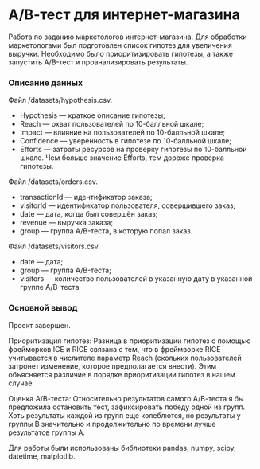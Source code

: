 # А/В-тест для интернет-магазина

Работа по заданию маркетологов интернет-магазина.
Для обработки маркетологами был подготовлен список гипотез для увеличения выручки.
Необходимо было приоритизировать гипотезы, а также запустить A/B-тест и проанализировать результаты.

### Описание данных

Файл /datasets/hypothesis.csv. 
- Hypothesis — краткое описание гипотезы;
- Reach — охват пользователей по 10-балльной шкале;
- Impact — влияние на пользователей по 10-балльной шкале;
- Confidence — уверенность в гипотезе по 10-балльной шкале;
- Efforts — затраты ресурсов на проверку гипотезы по 10-балльной шкале. Чем больше значение Efforts, тем дороже проверка гипотезы.

Файл /datasets/orders.csv. 
- transactionId — идентификатор заказа;
- visitorId — идентификатор пользователя, совершившего заказ;
- date — дата, когда был совершён заказ;
- revenue — выручка заказа;
- group — группа A/B-теста, в которую попал заказ.

Файл /datasets/visitors.csv.
- date — дата;
- group — группа A/B-теста;
- visitors — количество пользователей в указанную дату в указанной группе A/B-теста

### Основной вывод
Проект завершен.

Приоритизация гипотез: Разница в приоритизации гипотез с помощью фрейморков ICE и RICE связана с тем, что в фреймворке RICE учитывается в числителе параметр Reach (скольких пользователей затронет изменение, которое предполагается внести). Этим объясняется различие в порядке приоритизации гипотез в нашем случае.

Оценка А/В-теста: Относительно результатов самого А/В-теста я бы предложила остановить тест, зафиксировать победу одной из групп. Хоть результаты каждой из групп еще колеблются, но результаты у группы В значительно и продолжительно по времени лучше результатов группы А.

Для работы были использованы библиотеки pandas, numpy, scipy, datetime, matplotlib.

